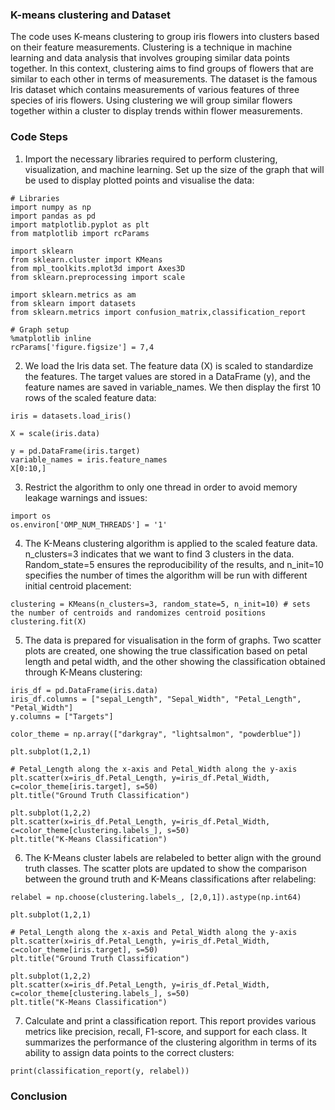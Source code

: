 ### K-means clustering and Dataset
The code uses K-means clustering to group iris flowers into clusters based on their feature measurements. Clustering is a technique in machine learning and data analysis that involves grouping similar data points together. In this context, clustering aims to find groups of flowers that are similar to each other in terms of measurements. The dataset is the famous Iris dataset which contains measurements of various features of three species of iris flowers. Using clustering we will group similar flowers together within a cluster to display trends within flower measurements.

### Code Steps
1. Import the necessary libraries required to perform clustering, visualization, and machine learning. Set up the size of the graph that will be used to display plotted points and visualise the data:
```
# Libraries
import numpy as np
import pandas as pd
import matplotlib.pyplot as plt
from matplotlib import rcParams

import sklearn
from sklearn.cluster import KMeans
from mpl_toolkits.mplot3d import Axes3D
from sklearn.preprocessing import scale

import sklearn.metrics as am
from sklearn import datasets
from sklearn.metrics import confusion_matrix,classification_report
     
# Graph setup
%matplotlib inline
rcParams['figure.figsize'] = 7,4
```
2. We load the Iris data set. The feature data (X) is scaled to standardize the features. The target values are stored in a DataFrame (y), and the feature names are saved in variable_names. We then display the first 10 rows of the scaled feature data:
```
iris = datasets.load_iris()

X = scale(iris.data)

y = pd.DataFrame(iris.target)
variable_names = iris.feature_names
X[0:10,]
```
3. Restrict the algorithm to only one thread in order to avoid memory leakage warnings and issues:
```
import os
os.environ['OMP_NUM_THREADS'] = '1'
```
4. The K-Means clustering algorithm is applied to the scaled feature data. n_clusters=3 indicates that we want to find 3 clusters in the data. Random_state=5 ensures the reproducibility of the results, and n_init=10 specifies the number of times the algorithm will be run with different initial centroid placement:
```
clustering = KMeans(n_clusters=3, random_state=5, n_init=10) # sets the number of centroids and randomizes centroid positions
clustering.fit(X)
```
5. The data is prepared for visualisation in the form of graphs. Two scatter plots are created, one showing the true classification based on petal length and petal width, and the other showing the classification obtained through K-Means clustering:
```
iris_df = pd.DataFrame(iris.data)
iris_df.columns = ["sepal_Length", "Sepal_Width", "Petal_Length", "Petal_Width"]
y.columns = ["Targets"]

color_theme = np.array(["darkgray", "lightsalmon", "powderblue"])

plt.subplot(1,2,1)

# Petal_Length along the x-axis and Petal_Width along the y-axis
plt.scatter(x=iris_df.Petal_Length, y=iris_df.Petal_Width, c=color_theme[iris.target], s=50)
plt.title("Ground Truth Classification")

plt.subplot(1,2,2)
plt.scatter(x=iris_df.Petal_Length, y=iris_df.Petal_Width, c=color_theme[clustering.labels_], s=50)
plt.title("K-Means Classification")
```
6. The K-Means cluster labels are relabeled to better align with the ground truth classes. The scatter plots are updated to show the comparison between the ground truth and K-Means classifications after relabeling:
```
relabel = np.choose(clustering.labels_, [2,0,1]).astype(np.int64)

plt.subplot(1,2,1)

# Petal_Length along the x-axis and Petal_Width along the y-axis
plt.scatter(x=iris_df.Petal_Length, y=iris_df.Petal_Width, c=color_theme[iris.target], s=50)
plt.title("Ground Truth Classification")

plt.subplot(1,2,2)
plt.scatter(x=iris_df.Petal_Length, y=iris_df.Petal_Width, c=color_theme[clustering.labels_], s=50)
plt.title("K-Means Classification")
```
7. Calculate and print a classification report. This report provides various metrics like precision, recall, F1-score, and support for each class. It summarizes the performance of the clustering algorithm in terms of its ability to assign data points to the correct clusters:
```
print(classification_report(y, relabel))
```

### Conclusion
